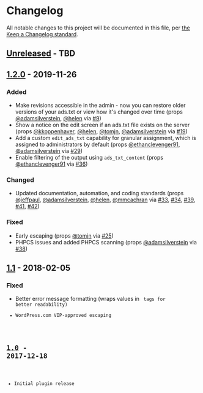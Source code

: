 # Changelog

All notable changes to this project will be documented in this file, per [the Keep a Changelog standard](http://keepachangelog.com/).

## [Unreleased] - TBD

## [1.2.0] - 2019-11-26
### Added
- Make revisions accessible in the admin - now you can restore older versions of your ads.txt or view how it's changed over time (props [@adamsilverstein](https://github.com/adamsilverstein), [@helen](https://github.com/helen) via [#9](https://github.com/10up/ads-txt/pull/9))
- Show a notice on the edit screen if an ads.txt file exists on the server (props [@kkoppenhaver](https://github.com/kkoppenhaver), [@helen](https://github.com/helen), [@tomjn](https://github.com/tomjn), [@adamsilverstein](https://github.com/adamsilverstein) via [#19](https://github.com/10up/ads-txt/pull/19))
- Add a custom `edit_ads_txt` capability for granular assignment, which is assigned to administrators by default (props [@ethanclevenger91](https://github.com/ethanclevenger91), [@adamsilverstein](https://github.com/adamsilverstein) via [#29](https://github.com/10up/ads-txt/pull/29))
- Enable filtering of the output using `ads_txt_content` (props [@ethanclevenger91](https://github.com/ethanclevenger91) via [#36](https://github.com/10up/ads-txt/pull/36))

### Changed
- Updated documentation, automation, and coding standards (props [@jeffpaul](https://github.com/jeffpaul), [@adamsilverstein](https://github.com/adamsilverstein), [@helen](https://github.com/helen), [@mmcachran](https://github.com/mmcachran) via [#33](https://github.com/10up/ads-txt/pull/33), [#34](https://github.com/10up/ads-txt/pull/34), [#39](https://github.com/10up/ads-txt/pull/39), [#41](https://github.com/10up/ads-txt/pull/41), [#42](https://github.com/10up/ads-txt/pull/42))

### Fixed
- Early escaping (props [@tomjn](https://github.com/tomjn) via [#25](https://github.com/10up/ads-txt/pull/25))
- PHPCS issues and added PHPCS scanning (props [@adamsilverstein](https://github.com/adamsilverstein) via [#38](https://github.com/10up/ads-txt/pull/38))

## [1.1] - 2018-02-05
### Fixed
- Better error message formatting (wraps values in <code> tags for better readability)
- WordPress.com VIP-approved escaping

## [1.0] - 2017-12-18
- Initial plugin release

[Unreleased]: https://github.com/10up/ads-txt/compare/master...develop
[1.2.0]: https://github.com/10up/ads-txt/compare/1.1...1.2.0
[1.1]: https://github.com/10up/ads-txt/compare/1.0...1.1
[1.0]: https://github.com/10up/ads-txt/releases/tag/1.0
